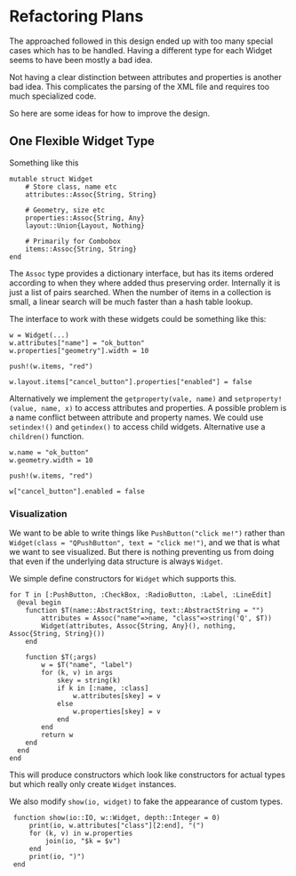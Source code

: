# Refactoring Plans

The approached followed in this design ended up with too many special cases which has to be handled. Having a different type for each Widget seems to have been mostly a bad idea.

Not having a clear distinction between attributes and properties is another bad idea. This complicates the parsing of the XML file and requires too much specialized code.

So here are some ideas for how to improve the design.


## One Flexible Widget Type
Something like this

    mutable struct Widget
        # Store class, name etc
        attributes::Assoc{String, String}

        # Geometry, size etc
        properties::Assoc{String, Any}
        layout::Union{Layout, Nothing}

        # Primarily for Combobox
        items::Assoc{String, String}
    end
    
The `Assoc` type provides a dictionary interface, but has its items ordered according to when they where added thus preserving order. Internally it is just a list of pairs searched. When the number of items in a collection is small, a linear search will be much faster than a hash table lookup.

The interface to work with these widgets could be something like this:

    w = Widget(...)
    w.attributes["name"] = "ok_button"
    w.properties["geometry"].width = 10
    
    push!(w.items, "red")
    
    w.layout.items["cancel_button"].properties["enabled"] = false
    
Alternatively we implement the `getproperty(vale, name)` and `setproperty!(value, name, x)` to access attributes and properties. A possible problem is a name conflict between attribute and property names. We could use `setindex!()` and `getindex()` to access child widgets. Alternative use a `children()` function.
    
    w.name = "ok_button"
    w.geometry.width = 10
    
    push!(w.items, "red")
    
    w["cancel_button"].enabled = false
    
### Visualization
We want to be able to write things like `PushButton("click me!")` rather than `Widget(class = "QPushButton", text = "click me!")`, and we that is what we want to see visualized. But there is nothing preventing us from doing that even if the underlying data structure is always `Widget`.

We simple define constructors for `Widget` which supports this. 

    for T in [:PushButton, :CheckBox, :RadioButton, :Label, :LineEdit]
      @eval begin
        function $T(name::AbstractString, text::AbstractString = "")
            attributes = Assoc("name"=>name, "class"=>string('Q', $T))
            Widget(attributes, Assoc{String, Any}(), nothing, Assoc{String, String}())
        end
        
        function $T(;args)
            w = $T("name", "label")
            for (k, v) in args
                skey = string(k)
                if k in [:name, :class]
                    w.attributes[skey] = v
                else
                    w.properties[skey] = v
                end
            end
            return w 
        end
      end
    end
    
This will produce constructors which look like constructors for actual types but which really only create `Widget` instances.

We also modify `show(io, widget)` to fake the appearance of custom types.

     function show(io::IO, w::Widget, depth::Integer = 0)
         print(io, w.attributes["class"][2:end], "(")
         for (k, v) in w.properties
             join(io, "$k = $v")
         end
         print(io, ")")
     end
